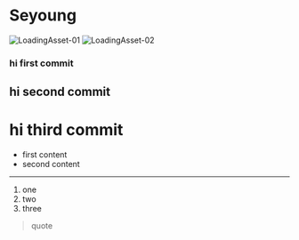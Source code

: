 # Seyoung
![LoadingAsset-01](https://user-images.githubusercontent.com/66949280/89761679-e7f5a900-db29-11ea-9a6c-a3cf48e692f2.png)
![LoadingAsset-02](https://user-images.githubusercontent.com/66949280/89761683-e9bf6c80-db29-11ea-800e-c129d5809f04.png)
### hi first commit
## hi second commit
# hi third commit
* first content
* second content  
----------------------
1. one
2. two
3. three

> quote
                
